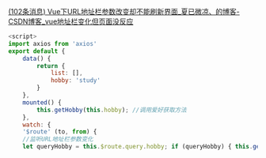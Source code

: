 [(102条消息) Vue下URL地址栏参数改变却不能刷新界面_夏已微凉、的博客-CSDN博客_vue地址栏变化但页面没反应](https://lrbbfc.blog.csdn.net/article/details/124891499?spm=1001.2101.3001.6650.1&utm_medium=distribute.pc_relevant.none-task-blog-2%7Edefault%7ECTRLIST%7ERate-1-124891499-blog-116754948.pc_relevant_multi_platform_whitelistv3&depth_1-utm_source=distribute.pc_relevant.none-task-blog-2%7Edefault%7ECTRLIST%7ERate-1-124891499-blog-116754948.pc_relevant_multi_platform_whitelistv3)

```js
<script> 
import axios from 'axios' 
export default { 
	data() { 
		return { 
			list: [], 
			hobby: 'study' 
		} 
	}, 
	mounted() { 
		this.getHobby(this.hobby); //调用爱好获取方法 
	}, 
	watch: { 
	'$route' (to, from) { 
	//监听URL地址栏参数变化 
	let queryHobby = this.$route.query.hobby; if (queryHobby) { this.getHobby(queryHobby) } } }, methods: { getHobby(hobby) { //接口获取爱好数据 axios({ url: 'http://***.com/hobby/lists', method: 'GET', params: {hobby: hobby} }).then(res => { this.list = res.data.data; //获取接口中的数据，并赋值 }) } } } </script>
```
